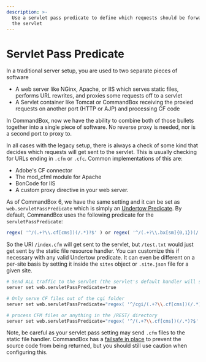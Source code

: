 ```yaml
---
description: >-
  Use a servlet pass predicate to define which requests should be forwarded to
  the servlet
---
```


# Servlet Pass Predicate

In a traditional server setup, you are used to two separate pieces of software

* A web server like NGinx, Apache, or IIS which serves static files, performs URL rewrites, and proxies some requests off to a servlet
* A Servlet container like Tomcat or CommandBox receiving the proxied requests on another port (HTTP or AJP) and processing CF code

In CommandBox, now we have the ability to combine both of those bullets together into a single piece of software. No reverse proxy is needed, nor is a second port to proxy to.

In all cases with the legacy setup, there is always a check of some kind that decides which requests will get sent to the servlet. This is usually checking for URLs ending in `.cfm` or `.cfc`. Common implementations of this are:

* Adobe's CF connector
* The mod\_cfml module for Apache
* BonCode for IIS
* A custom proxy directive in your web server.

As of CommandBox 6, we have the same setting and it can be set as `web.servletPassPredicate` which is simply an [Undertow Predicate](../configuring-your-server/server-rules/). By default, CommandBox uses the following predicate for the `servletPassPredicate`:

```javascript
regex( '^/(.+?\\.cf[cms])(/.*)?$' ) or regex( '^/(.+?\\.bx[sm]{0,1})(/.*)?$' )
```

So the URI `/index.cfm` will get sent to the servlet, but `/test.txt` would just get sent by the static file resource handler. You can customize this if necessary with any valid Undertow predicate. It can even be different on a per-site basis by setting it inside the `sites` object or `.site.json` file for a given site.

```bash
# Send ALL traffic to the servlet (the servlet's default handler will serve static files)
server set web.servletPassPredicate=true

# Only serve CF files out of the cgi folder
server set web.servletPassPredicate="regex( '^/cgi/(.+?\\.cf[cms])(/.*)?$' )"

# process CFM files or anything in the /REST/ directory
server set web.servletPassPredicate="regex( '^/(.+?\\.cf[cms])(/.*)?$' ) or regex( '^/(.+?\\.bx[sm]{0,1})(/.*)?$' ) or path-prefix-nocase( /REST/ )"
```

Note, be careful as your servlet pass setting may send `.cfm` files to the static file handler. CommandBox has a [failsafe in place](../configuring-your-server/server-rules/allowed-static-files.md) to prevent the source code from being returned, but you should still use caution when configuring this.
